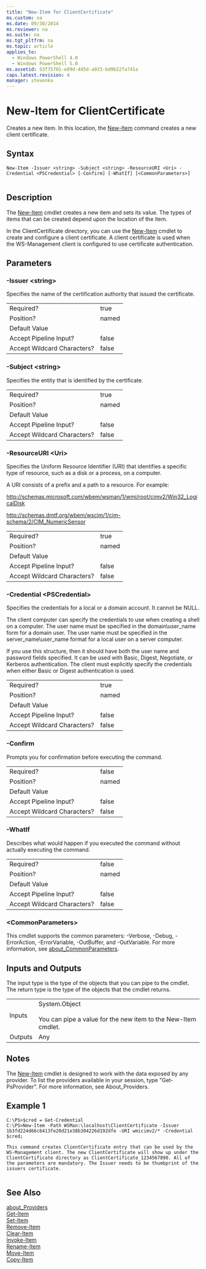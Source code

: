 ```yaml
---
title: "New-Item for ClientCertificate"
ms.custom: na
ms.date: 09/30/2014
ms.reviewer: na
ms.suite: na
ms.tgt_pltfrm: na
ms.topic: article
applies_to: 
  - Windows PowerShell 4.0
  - Windows PowerShell 5.0
ms.assetid: 53f75701-e89d-445d-a933-bd9b22fa741a
caps.latest.revision: 4
manager: stevenka
---
```

# New-Item for ClientCertificate
Creates a new item. In this location, the [New-Item](..\..\Microsoft.PowerShell.Management\New-Item.md) command creates a new client certificate.  
  
## Syntax  
  
```  
New-Item -Issuer <string> -Subject <string> -ResourceURI <Uri> -Credential <PSCredential> [-Confirm] [-WhatIf] [<CommonParameters>]  
  
```  
  
## Description  
 The [New-Item](..\..\Microsoft.PowerShell.Management\New-Item.md) cmdlet creates a new item and sets its value. The types of items that can be created depend upon the location of the item.  
  
 In the ClientCertificate directory, you can use the [New-Item](..\..\Microsoft.PowerShell.Management\New-Item.md) cmdlet to create and configure a client certificate. A client certificate is used when the WS-Management client is configured to use certificate authentication.  
  
## Parameters  
  
### -Issuer <string\>  
 Specifies the name of the certification authority that issued the certificate.  
  
|||  
|-|-|  
|Required?|true|  
|Position?|named|  
|Default Value||  
|Accept Pipeline Input?|false|  
|Accept Wildcard Characters?|false|  
  
### -Subject <string\>  
 Specifies the entity that is identified by the certificate.  
  
|||  
|-|-|  
|Required?|true|  
|Position?|named|  
|Default Value||  
|Accept Pipeline Input?|false|  
|Accept Wildcard Characters?|false|  
  
### -ResourceURI <Uri\>  
 Specifies the Uniform Resource Identifier (URI) that identifies a specific type of resource, such as a disk or a process, on a computer.  
  
 A URI consists of a prefix and a path to a resource. For example:  
  
 http://schemas.microsoft.com/wbem/wsman/1/wmi/root/cimv2/Win32_LogicalDisk  
  
 http://schemas.dmtf.org/wbem/wscim/1/cim-schema/2/CIM_NumericSensor  
  
|||  
|-|-|  
|Required?|true|  
|Position?|named|  
|Default Value||  
|Accept Pipeline Input?|false|  
|Accept Wildcard Characters?|false|  
  
### -Credential <PSCredential\>  
 Specifies the credentials for a local or a domain account. It cannot be NULL.  
  
 The client computer can specify the credentials to use when creating  a shell on a computer. The user name must be specified in the domain\user_name form for a domain user. The user name must be specified in the server_name\user_name format for a local user on a server computer.  
  
 If you use this structure, then it should have both the user name and password fields specified. It can be used with Basic, Digest, Negotiate, or Kerberos authentication. The client must explicitly specify the credentials when either Basic or Digest authentication is used.  
  
|||  
|-|-|  
|Required?|true|  
|Position?|named|  
|Default Value||  
|Accept Pipeline Input?|false|  
|Accept Wildcard Characters?|false|  
  
### -Confirm  
 Prompts you for confirmation before executing the command.  
  
|||  
|-|-|  
|Required?|false|  
|Position?|named|  
|Default Value||  
|Accept Pipeline Input?|false|  
|Accept Wildcard Characters?|false|  
  
### -WhatIf  
 Describes what would happen if you executed the command without actually executing the command.  
  
|||  
|-|-|  
|Required?|false|  
|Position?|named|  
|Default Value||  
|Accept Pipeline Input?|false|  
|Accept Wildcard Characters?|false|  
  
### <CommonParameters\>  
 This cmdlet supports the common parameters: -Verbose, -Debug, -ErrorAction, -ErrorVariable, -OutBuffer, and -OutVariable. For more information, see [about_CommonParameters](..\..\Microsoft.PowerShell.Core\About\about_CommonParameters.md).  
  
## Inputs and Outputs  
 The input type is the type of the objects that you can pipe to the cmdlet. The return type is the type of the objects that the cmdlet returns.  
  
|||  
|-|-|  
|Inputs|System.Object<br /><br /> You can pipe a value for the new item to the New-Item cmdlet.|  
|Outputs|Any|  
  
## Notes  
 The [New-Item](..\..\Microsoft.PowerShell.Management\New-Item.md) cmdlet is designed to work with the data exposed by any provider. To list the providers available in your session, type "Get-PsProvider". For more information, see About_Providers.  
  
## Example 1  
  
```  
C:\PS>$cred = Get-Credential  
C:\PS>New-Item -Path WSMan:\localhost\ClientCertificate -Issuer 1b3fd224d66c6413fe20d21e38b304226d192dfe -URI wmicimv2/* -Credential $cred;  
  
This command creates ClientCertificate entry that can be used by the WS-Management client. The new ClientCertificate will show up under the ClientCertificate directory as ClientCertificate_1234567890. All of the parameters are mandatory. The Issuer needs to be thumbprint of the issuers certificate.  
  
```  
  
## See Also  
 [about_Providers](..\..\Microsoft.PowerShell.Core\About\about_Providers.md)   
 [Get-Item](..\..\Microsoft.PowerShell.Management\Get-Item.md)   
 [Set-Item](..\..\Microsoft.PowerShell.Management\Set-Item.md)   
 [Remove-Item](..\..\Microsoft.PowerShell.Management\Remove-Item.md)   
 [Clear-Item](..\..\Microsoft.PowerShell.Management\Clear-Item.md)   
 [Invoke-Item](..\..\Microsoft.PowerShell.Management\Invoke-Item.md)   
 [Rename-Item](..\..\Microsoft.PowerShell.Management\Rename-Item.md)   
 [Move-Item](..\..\Microsoft.PowerShell.Management\Move-Item.md)   
 [Copy-Item](..\..\Microsoft.PowerShell.Management\Copy-Item.md)
